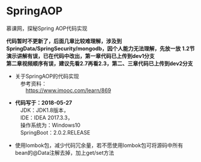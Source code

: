 # SpringAOP
慕课网，探秘Spring AOP代码实现<br/>

**代码暂时不更新了，后面几章比较难理解，涉及到SpringData/SpringSecurity/mongodb，因个人能力无法理解，先放一放**
**1.2节演示讲解有误，已在代码中改出，第一章代码已上传到dev1分支**<br/>
**第二章视频顺序有误，建议先看2.7再看2.3，第二、三章代码已上传到dev2分支**<br/>

- 关于SpringAOP的代码实现<br/>
&emsp;参考资料：<br/>
&emsp;&emsp;https://www.imooc.com/learn/869<br/>

- **代码写于：2018-05-27**<br/>
  &emsp;JDK：JDK1.8版本，<br/>
  &emsp;IDE：IDEA 2017.3.3，<br/>
  &emsp;操作系统为：Windows10<br/>
  &emsp;SpringBoot：2.0.2.RELEASE<br/>
  
- 使用lombok包，减少代码冗余量，若不愿使用lombok包可将源码中所有bean的@Data注解去掉，加上get/set方法<br/>
